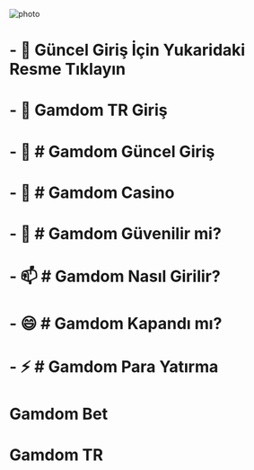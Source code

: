 ![photo](https://gamdomturk.com/wp-content/uploads/2024/08/guncel-giris-adresi.png)
# - 👋 Güncel Giriş İçin Yukaridaki Resme Tıklayın
# - 👋 Gamdom TR Giriş
# - 👀 # Gamdom Güncel Giriş
# - 🌱 # Gamdom Casino
# - 💞️ # Gamdom Güvenilir mi?
# - 📫 # Gamdom Nasıl Girilir?
# - 😄 # Gamdom Kapandı mı?
# - ⚡ # Gamdom Para Yatırma
# Gamdom Bet
# Gamdom TR
<!---
gamdomgiris/gamdomgiris is a ✨ special ✨ repository because its `README.md` (this file) appears on your GitHub profile.
You can click the Preview link to take a look at your changes.
--->
